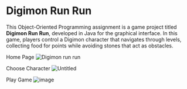 # Digimon Run Run

This Object-Oriented Programming assignment is a game project titled **Digimon Run Run**, developed in Java for the graphical interface. In this game, players control a Digimon character that navigates through levels, collecting food for points while avoiding stones that act as obstacles.


Home Page
![Digimon run run](https://github.com/user-attachments/assets/0b900082-736a-42d8-8e90-44fa20913101)


Choose Character
![Untitled](https://github.com/user-attachments/assets/9cb8895a-d2d7-495c-94c4-7d0a66612705)


Play Game
![image](https://github.com/user-attachments/assets/b6a691d7-37a6-4f3a-9db4-2f42a3935305)
